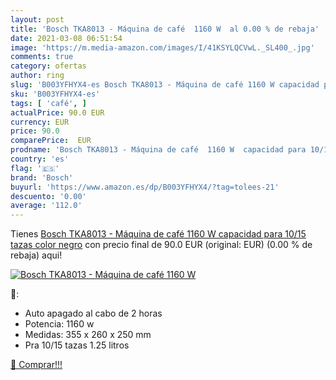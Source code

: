 ```yaml
---
layout: post
title: 'Bosch TKA8013 - Máquina de café  1160 W  al 0.00 % de rebaja'
date: 2021-03-08 06:51:54
image: 'https://m.media-amazon.com/images/I/41KSYLQCVwL._SL400_.jpg'
comments: true
category: ofertas
author: ring
slug: 'B003YFHYX4-es Bosch TKA8013 - Máquina de café 1160 W capacidad para...'
sku: 'B003YFHYX4-es'
tags: [ 'café', ]
actualPrice: 90.0 EUR
currency: EUR
price: 90.0
comparePrice:  EUR
prodname: 'Bosch TKA8013 - Máquina de café  1160 W  capacidad para 10/15 tazas  color negro'
country: 'es'
flag: '🇪🇸'
brand: 'Bosch'
buyurl: 'https://www.amazon.es/dp/B003YFHYX4/?tag=tolees-21'
descuento: '0.00'
average: '112.0'
---
```


Tienes [Bosch TKA8013 - Máquina de café  1160 W  capacidad para 10/15 tazas  color negro](https://www.amazon.es/dp/B003YFHYX4/?tag=tolees-21) con precio final de  90.0 EUR (original:  EUR) (0.00 %  de rebaja) aqui!

[![Bosch TKA8013 - Máquina de café  1160 W ](https://m.media-amazon.com/images/I/41KSYLQCVwL._SL400_.jpg)](https://www.amazon.es/dp/B003YFHYX4/?tag=tolees-21)

🔎:

- Auto apagado al cabo de 2 horas
- Potencia: 1160 w
- Medidas: 355 x 260 x 250 mm
- Pra 10/15 tazas 1.25 litros

[🛒 Comprar!!!](https://www.amazon.es/dp/B003YFHYX4/?tag=tolees-21)
